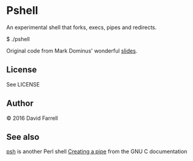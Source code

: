 # Pshell

An experimental shell that forks, execs, pipes and redirects.

  $ ./pshell

Original code from Mark Dominus' wonderful [slides](http://perl.plover.com/classes/commands-perl/).

## License

See LICENSE

## Author

&copy; 2016 David Farrell

## See also

[psh](https://github.com/gnp/psh) is another Perl shell
[Creating a pipe](https://www.gnu.org/software/libc/manual//html_node/Creating-a-Pipe.html) from the GNU C documentation
